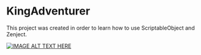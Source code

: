 # KingAdventurer

This project was created in order to learn 
how to use ScriptableObject and Zenject.

[![IMAGE ALT TEXT HERE](https://img.youtube.com/vi/kneTHJFbVWQ/0.jpg)](https://www.youtube.com/watch?v=kneTHJFbVWQ)
